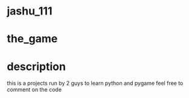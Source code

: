 # jashu_111
# the_game
# description 
this is a projects run by 2 guys 
to learn python and pygame 
feel free to comment on the code 
